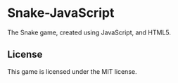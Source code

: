 # Snake-JavaScript

The Snake game, created using JavaScript, and HTML5.

License
-
This game is licensed under the MIT license.
